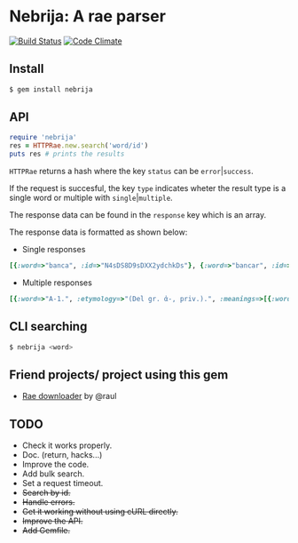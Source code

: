 Nebrija: A rae parser
=====================


[![Build Status](https://travis-ci.org/javierhonduco/nebrija.svg?branch=master)](https://travis-ci.org/javierhonduco/nebrija)
[![Code Climate](https://img.shields.io/codeclimate/github/javierhonduco/nebrija.svg)](https://codeclimate.com/github/javierhonduco/nebrija)


Install
-------

```bash
$ gem install nebrija
```

API
---
```ruby
require 'nebrija'
res = HTTPRae.new.search('word/id') 
puts res # prints the results
```

`HTTPRae` returns a hash where the key `status` can be `error`|`success`.

If the request is succesful, the key `type` indicates wheter the result type is a single word or multiple  with `single`|`multiple`.

The response data can be found in the `response` key which is an array.

The response data is formatted as shown below:
* Single responses
```ruby
[{:word=>"banca", :id=>"N4sDS8D9sDXX2ydchkDs"}, {:word=>"bancar", :id=>"MHpGWYJ6YDXX2bw9Ghwm"}, {:word=>"bance", :id=>"dkcRaDoJTDXX2mbtZ21J"}, {:word=>"banco", :id=>"E0yO6yORQDXX2M4zQtJ3"}]
```
* Multiple responses
```ruby
[{:word=>"A-1.", :etymology=>"(Del gr. ἀ-, priv.).", :meanings=>[{:word=>"Carece de significación precisa. Amatar. Asustar. Avenar.", :meta=>"pref."}]}, {:word=>"A1.", :etymology=> nil, :meanings=>[{:word=>"Primera letra del abecedario español y del orden latino internacional, que representa un fonema vocálico abierto y central.", :meta=>"f."}, {:word=>"Signo de la proposición universal afirmativa.", :meta=>"Fil."}]}, {:word=>"~ por ~ y b por b.", :etymology=> nil, :meanings=>[{:word=>"punto por punto.", :meta=>"adv."}]}, {:word=>"A-2.", :etymology=> nil, :meanings=>[{:word=>"Denota privación o negación. Acromático. Ateísmo. Ante vocal toma la forma an-. Anestesia. Anorexia.", :meta=>"pref."}]}]
```
CLI searching
---------
```bash
$ nebrija <word>
```

Friend projects/ project using this gem
---------------------------------------
* [Rae downloader](https://github.com/raul/rae-downloader) by @raul

TODO
----
* Check it works properly.
* Doc. (return, hacks...)
* Improve the code.
* Add bulk search.
* Set a request timeout.
* ~~Search by id.~~
* ~~Handle errors.~~
* ~~Get it working without using cURL directly.~~
* ~~Improve the API.~~
* ~~Add Gemfile.~~
